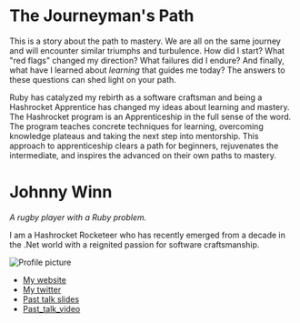 # The Journeyman's Path
This is a story about the path to mastery. We are all on the same journey and will encounter similar triumphs and turbulence. How did I start? What "red flags" changed my direction? What failures did I endure? And finally, what have I learned about _learning_ that guides me today? The answers to these questions can shed light on your path.

Ruby has catalyzed my rebirth as a software craftsman and being a Hashrocket Apprentice has changed my ideas about learning and mastery. The Hashrocket program is an Apprenticeship in the full sense of the word. The program teaches concrete techniques for learning, overcoming knowledge plateaus and taking the next step into mentorship. This approach to apprenticeship clears a path for beginners, rejuvenates the intermediate, and inspires the advanced on their own paths to mastery.

# Johnny Winn
_A rugby player with a Ruby problem._

I am a Hashrocket Rocketeer who has recently emerged from a decade in the .Net world with a reignited passion for software craftsmanship.

![Profile picture](https://raw.github.com/rubyaustralia/rubyconfau-2013-cfp/master/example/profile_picture.jpg)

- [My website](http://hashrocket.com/people/johnny-winn)
- [My twitter](https://twitter.com/johnny_rugger)
- [Past talk slides](http://prezi.com/yrrt7ethev0v/javascript-rails-google-maps/?res_nr=1&sis=1179236719)
- [Past_talk_video](http://vimeo.com/48022966)
